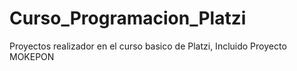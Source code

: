 # Curso_Programacion_Platzi
Proyectos realizador en el curso basico de Platzi, Incluido Proyecto MOKEPON
